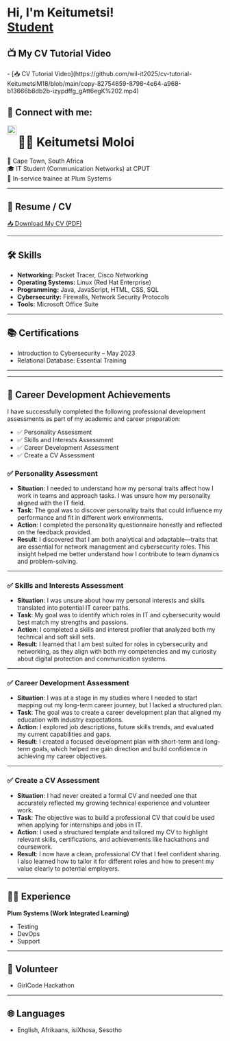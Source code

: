 <h1>Hi, I'm Keitumetsi! <br/><a href="https://github.com/joshmadakor1">Student</a>

<h2>📺 My CV Tutorial Video</h2>
- [📥 CV Tutorial Video](https://github.com/wil-it2025/cv-tutorial-KeitumetsiM18/blob/main/copy-82754659-8798-4e64-a968-b13666b8db2b-izypdffg_gAtt6egK%202.mp4)

<h2> 🤳 Connect with me:</h2>


[<img align="left" alt="JoshMadakor | LinkedIn" width="22px" src="https://cdn.jsdelivr.net/npm/simple-icons@v3/icons/linkedin.svg" />][linkedin]


[linkedin]: https://linkedin.com/in/joshmadakor

<!--
**joshmadakor1/joshmadakor1** is a ✨ _special_ ✨ repository because its `README.md` (this file) appears on your GitHub profile.

Here are some ideas to get you started:

- 🔭 I’m currently working on ...
- 🌱 I’m currently learning ...
- 👯 I’m looking to collaborate on ...
- 🤔 I’m looking for help with ...
- 💬 Ask me about ...
- 📫 How to reach me: ...
- 😄 Pronouns: ...
- ⚡ Fun fact: ...
-->
# 👩‍💻 Keitumetsi Moloi

📍 Cape Town, South Africa  
🎓 IT Student (Communication Networks) at CPUT  
💼 In-service trainee at Plum Systems  

---

## 📄 Resume / CV

[📥 Download My CV (PDF)](https://github.com/wil-it2025/cv-tutorial-KeitumetsiM18/blob/main/Keitumetsi_Moloi_CV.pdf)

---

## 🛠 Skills
- **Networking:** Packet Tracer, Cisco Networking
- **Operating Systems:** Linux (Red Hat Enterprise)
- **Programming:** Java, JavaScript, HTML, CSS, SQL
- **Cybersecurity:** Firewalls, Network Security Protocols
- **Tools:** Microsoft Office Suite

---

## 📚 Certifications
- Introduction to Cybersecurity – May 2023  
- Relational Database: Essential Training  

---
---

## 🏅 Career Development Achievements

I have successfully completed the following professional development assessments as part of my academic and career preparation:

- ✅ Personality Assessment  
- ✅ Skills and Interests Assessment    
- ✅ Career Development Assessment  
- ✅ Create a CV Assessment  

### ✅ **Personality Assessment**

- **Situation**: I needed to understand how my personal traits affect how I work in teams and approach tasks. I was unsure how my personality aligned with the IT field.
- **Task**: The goal was to discover personality traits that could influence my performance and fit in different work environments.
- **Action**: I completed the personality questionnaire honestly and reflected on the feedback provided.
- **Result**: I discovered that I am both analytical and adaptable—traits that are essential for network management and cybersecurity roles. This insight helped me better understand how I contribute to team dynamics and problem-solving.

---

### ✅ **Skills and Interests Assessment**

- **Situation**: I was unsure about how my personal interests and skills translated into potential IT career paths.
- **Task**: My goal was to identify which roles in IT and cybersecurity would best match my strengths and passions.
- **Action**: I completed a skills and interest profiler that analyzed both my technical and soft skill sets.
- **Result**: I learned that I am best suited for roles in cybersecurity and networking, as they align with both my competencies and my curiosity about digital protection and communication systems.

---

### ✅ **Career Development Assessment**

- **Situation**: I was at a stage in my studies where I needed to start mapping out my long-term career journey, but I lacked a structured plan.
- **Task**: The goal was to create a career development plan that aligned my education with industry expectations.
- **Action**: I explored job descriptions, future skills trends, and evaluated my current capabilities and gaps.
- **Result**: I created a focused development plan with short-term and long-term goals, which helped me gain direction and build confidence in achieving my career objectives.

---

### ✅ **Create a CV Assessment**

- **Situation**: I had never created a formal CV and needed one that accurately reflected my growing technical experience and volunteer work.
- **Task**: The objective was to build a professional CV that could be used when applying for internships and jobs in IT.
- **Action**: I used a structured template and tailored my CV to highlight relevant skills, certifications, and achievements like hackathons and coursework.
- **Result**: I now have a clean, professional CV that I feel confident sharing. I also learned how to tailor it for different roles and how to present my value clearly to potential employers.



---

## 👩‍💼 Experience
**Plum Systems (Work Integrated Learning)**  
- Testing  
- DevOps  
- Support  

---

## 🤝 Volunteer
- GirlCode Hackathon

---

## 🌐 Languages
- English, Afrikaans, isiXhosa, Sesotho

